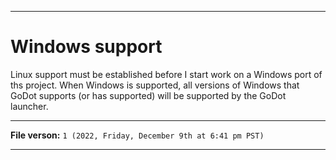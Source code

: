 
***

# Windows support

Linux support must be established before I start work on a Windows port of ths project. When Windows is supported, all versions of Windows that GoDot supports (or has supported) will be supported by the GoDot launcher.

***

**File verson:** `1 (2022, Friday, December 9th at 6:41 pm PST)`

***

